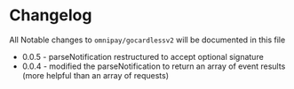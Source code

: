 # Changelog

All Notable changes to `omnipay/gocardlessv2` will be documented in this file

- 0.0.5 - parseNotification restructured to accept optional signature
- 0.0.4 - modified the parseNotification to return an array of event results (more helpful than an array of requests)
